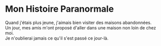 # Mon Histoire Paranormale

Quand j'étais plus jeune, j'aimais bien visiter des maisons abandonnées.  
Un jour, mes amis m'ont proposé d'aller dans une maison non loin de chez moi.  
Je n'oublierai jamais ce qu'il s'est passé ce jour-là.  

